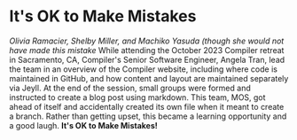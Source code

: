 # It's OK to Make Mistakes #
_Olivia Ramacier, Shelby Miller, and Machiko Yasuda (though she would not have made this mistake_
While attending the October 2023 Compiler retreat in Sacramento, CA, Compiler's Senior Software Engineer, Angela Tran, lead the team in an overview of the Compiler website, including where code is maintained in GitHub, and how content and layout are maintained separately via Jeyll. At the end of the session, small groups were formed and instructed to create a blog post using markdown. This team, MOS, got ahead of itself and accidentally created its own file when it meant to create a branch. Rather than getting upset, this became a learning opportunity and a good laugh. **It's OK to Make Mistakes!**
